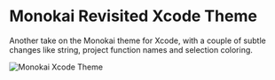 Monokai Revisited Xcode Theme
=======================

Another take on the Monokai theme for Xcode, with a couple of subtle changes like string, project function names and selection coloring.

![Monokai Xcode Theme](http://f.cl.ly/items/0U0x2t0j281z2G233607/monokai_revisited_header.png)
